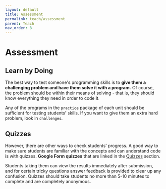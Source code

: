 ```yaml
---
layout: default
title: Assessment
permalink: teach/assessment
parent: Teach
nav_order: 3
---
```


# Assessment

## Learn by Doing

The best way to test someone's programming skills is to
**give them a challenging problem and have them solve it with a program.** Of
course, the problem should be within their means of solving - that is, they
should know everything they need in order to code it.

Any of the programs in the `practice` package of each unit should be sufficient
for testing students' skills. If you want to give them an extra hard problem,
look in `challenges`.

## Quizzes

However, there are other ways to check students' progress. A good way to make sure
students are familiar with the concepts and can understand code is with quizzes. 
**Google Form quizzes** that are linked in the
[Quizzes](/learn-code/learn/students#quizzes) section.

Students taking them can view the results immediately after submission, and for
certain tricky questions answer feedback is provided to clear up any confusion.
Quizzes should take students no more than 5-10 minutes to complete and are completely
anonymous.
